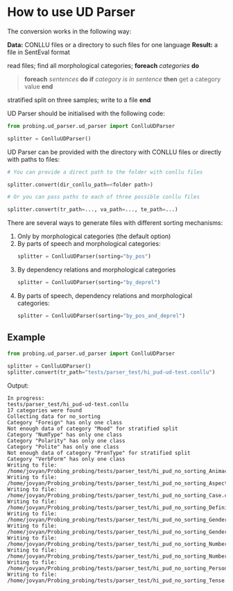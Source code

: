 # How to use UD Parser

The conversion works in the following way:

**Data:** CONLLU files or a directory to such files for one language
**Result:** a file in SentEval format

read files;
find all morphological categories;
**foreach** *categories* **do**
> **foreach** *sentences* **do**
**if** *category is in sentence* **then**
get a category value
**end**
>
stratified split on three samples;
write to a file
**end**

UD Parser should be initialised with the following code:

```python
from probing.ud_parser.ud_parser import ConlluUDParser

splitter = ConlluUDParser()
```

UD Parser can be provided with the directory with CONLLU files or directly with paths to files:
```python
# You can provide a direct path to the folder with conllu files

splitter.convert(dir_conllu_path=<folder path>)

# Or you can pass paths to each of three possible conllu files

splitter.convert(tr_path=..., va_path=..., te_path=...)
```

There are several ways to generate files with different sorting mechanisms:
1. Only by morphological categories (the default option)
2. By parts of speech and morphological categories:
    ```python
    splitter = ConlluUDParser(sorting="by_pos")
    ```
3. By dependency relations and morphological categories
    ```python
    splitter = ConlluUDParser(sorting="by_deprel")
    ```
4. By parts of speech, dependency relations and morphological categories:
    ```python
    splitter = ConlluUDParser(sorting="by_pos_and_deprel")
    ```
    
    
## Example
```python
from probing.ud_parser.ud_parser import ConlluUDParser

splitter = ConlluUDParser()
splitter.convert(tr_path="tests/parser_test/hi_pud-ud-test.conllu")
```

Output:
```
In progress:
tests/parser_test/hi_pud-ud-test.conllu
17 categories were found
Collecting data for no_sorting
Category "Foreign" has only one class
Not enough data of category "Mood" for stratified split
Category "NumType" has only one class
Category "Polarity" has only one class
Category "Polite" has only one class
Not enough data of category "PronType" for stratified split
Category "VerbForm" has only one class
Writing to file: /home/jovyan/Probing_probing/tests/parser_test/hi_pud_no_sorting_Animacy.csv
Writing to file: /home/jovyan/Probing_probing/tests/parser_test/hi_pud_no_sorting_Aspect.csv
Writing to file: /home/jovyan/Probing_probing/tests/parser_test/hi_pud_no_sorting_Case.csv
Writing to file: /home/jovyan/Probing_probing/tests/parser_test/hi_pud_no_sorting_Definite.csv
Writing to file: /home/jovyan/Probing_probing/tests/parser_test/hi_pud_no_sorting_Gender.csv
Writing to file: /home/jovyan/Probing_probing/tests/parser_test/hi_pud_no_sorting_Gender[psor].csv
Writing to file: /home/jovyan/Probing_probing/tests/parser_test/hi_pud_no_sorting_Number.csv
Writing to file: /home/jovyan/Probing_probing/tests/parser_test/hi_pud_no_sorting_Number[psor].csv
Writing to file: /home/jovyan/Probing_probing/tests/parser_test/hi_pud_no_sorting_Person.csv
Writing to file: /home/jovyan/Probing_probing/tests/parser_test/hi_pud_no_sorting_Tense.csv
```


